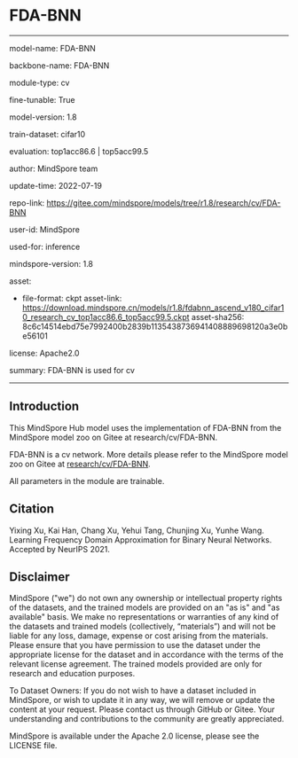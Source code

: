 # FDA-BNN

---

model-name: FDA-BNN

backbone-name: FDA-BNN

module-type: cv

fine-tunable: True

model-version: 1.8

train-dataset: cifar10

evaluation: top1acc86.6 | top5acc99.5

author: MindSpore team

update-time: 2022-07-19

repo-link: <https://gitee.com/mindspore/models/tree/r1.8/research/cv/FDA-BNN>

user-id: MindSpore

used-for: inference

mindspore-version: 1.8

asset:

-
    file-format: ckpt
    asset-link: <https://download.mindspore.cn/models/r1.8/fdabnn_ascend_v180_cifar10_research_cv_top1acc86.6_top5acc99.5.ckpt>
    asset-sha256: 8c6c14514ebd75e7992400b2839b1135438736941408889698120a3e0be56101

license: Apache2.0

summary: FDA-BNN is used for cv

---

## Introduction

This MindSpore Hub model uses the implementation of FDA-BNN from the MindSpore model zoo on Gitee at research/cv/FDA-BNN.

FDA-BNN is a cv network. More details please refer to the MindSpore model zoo on Gitee at [research/cv/FDA-BNN](https://gitee.com/mindspore/models/blob/r1.8/research/cv/FDA-BNN/README.md).

All parameters in the module are trainable.

## Citation

Yixing Xu,  Kai Han, Chang Xu, Yehui Tang, Chunjing Xu, Yunhe Wang. Learning Frequency Domain Approximation for Binary Neural Networks. Accepted by NeurIPS 2021.

## Disclaimer

MindSpore ("we") do not own any ownership or intellectual property rights of the datasets, and the trained models are provided on an "as is" and "as available" basis. We make no representations or warranties of any kind of the datasets and trained models (collectively, “materials”) and will not be liable for any loss, damage, expense or cost arising from the materials. Please ensure that you have permission to use the dataset under the appropriate license for the dataset and in accordance with the terms of the relevant license agreement. The trained models provided are only for research and education purposes.

To Dataset Owners: If you do not wish to have a dataset included in MindSpore, or wish to update it in any way, we will remove or update the content at your request. Please contact us through GitHub or Gitee. Your understanding and contributions to the community are greatly appreciated.

MindSpore is available under the Apache 2.0 license, please see the LICENSE file.
